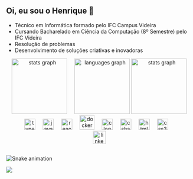 <h2 align="left">Oi, eu sou o Henrique 👋</h2>
<ul>
  <li>Técnico em Informática formado pelo IFC Campus Videira</li>
  <li>Cursando Bacharelado em Ciência da Computação (8º Semestre) pelo IFC Videira</li>
  <li>Resolução de problemas</li>
  <li>Desenvolvimento de soluções criativas e inovadoras</li>
</ul>

<div align="center">
  <img src="https://github-readme-stats.vercel.app/api?username=HenriqueMartinelliPinheiro&hide_title=false&hide_rank=false&show_icons=true&include_all_commits=true&count_private=true&disable_animations=false&theme=github_dark&locale=en&hide_border=false" height="150" alt="stats graph"  />
  <img width="12" />
  <img src="https://github-readme-stats.vercel.app/api/top-langs?username=HenriqueMartinelliPinheiro&locale=en&hide_title=false&layout=compact&card_width=320&langs_count=5&theme=github_dark&hide_border=false" height="150" alt="languages graph"  />
  <img src="https://media.tenor.com/POvAg2bcNnAAAAAi/linux-ethandud.gif" height="150" alt="stats graph"  />
</div>

<div align="center">
  <img src="https://cdn.jsdelivr.net/gh/devicons/devicon/icons/typescript/typescript-original.svg" height="30" alt="typescript logo"  />
  <img width="12" />
  <img src="https://cdn.jsdelivr.net/gh/devicons/devicon/icons/javascript/javascript-original.svg" height="30" alt="javascript logo"  />
  <img width="12" />
  <img src="https://cdn.jsdelivr.net/gh/devicons/devicon/icons/react/react-original.svg" height="30" alt="react logo"  />
  <img width="12" />
  <img src="https://cdn.jsdelivr.net/gh/devicons/devicon/icons/docker/docker-plain-wordmark.svg" height="40" alt="docker logo"  />
  <img width="12" />
  <img src="https://cdn.jsdelivr.net/gh/devicons/devicon/icons/c/c-original.svg" height="30" alt="clogo"  />
  <img width="12" />
  <img src="https://cdn.jsdelivr.net/gh/devicons/devicon/icons/csharp/csharp-original.svg" height="30" alt="csharp logo"  />
  <img width="12" />
  <img src="https://cdn.jsdelivr.net/gh/devicons/devicon/icons/html5/html5-original.svg" height="30" alt="html5 logo"  />
  <img width="12" />
  <img src="https://cdn.jsdelivr.net/gh/devicons/devicon/icons/css3/css3-original.svg" height="30" alt="css3 logo"  />
  <img width="12" />
</div>

<div align="center">
  <a href="https://www.linkedin.com/in/henrique-pinheiro-754b74223/"><img src="https://img.shields.io/static/v1?message=LinkedIn&logo=linkedin&label=&color=0077B5&logoColor=white&labelColor=&style=for-the-badge" height="35" alt="linkedin logo"  /></a>
</div>

<br clear="both">

![Snake animation](https://github.com/HenriqueMartinelliPinheiro/HenriqueMartinelliPinheiro/blob/output/github-contribution-grid-snake.svg)

[![](https://visitcount.itsvg.in/api?id=HenriqueMartinelliPinheiro&label=Visitas%20no%20Perfil&color=1&icon=5&pretty=true)](https://visitcount.itsvg.in)
